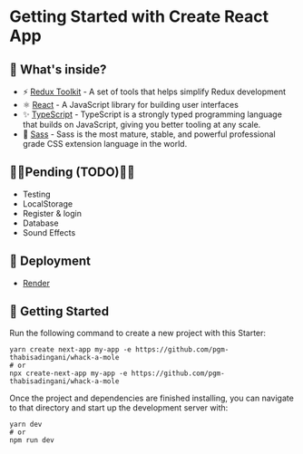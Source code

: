 # Getting Started with Create React App

## 🧐 What's inside?

- ⚡️ [Redux Toolkit](https://redux-toolkit.js.org/) - A set of tools that helps simplify Redux development
- ⚛️ [React](https://reactjs.org/) - A JavaScript library for building user interfaces
- ✨ [TypeScript](https://www.typescriptlang.org/) - TypeScript is a strongly typed programming language that builds on JavaScript, giving you better tooling at any scale.
- 🎉 [Sass](https://sass-lang.com/) - Sass is the most mature, stable, and powerful professional grade CSS extension language in the world.

## 📏📏Pending (TODO)📏📏

- Testing
- LocalStorage
- Register & login
- Database
- Sound Effects

## 🦋 Deployment

- [Render](https://render.com/)

## 🚀 Getting Started

Run the following command to create a new project with this Starter:

```
yarn create next-app my-app -e https://github.com/pgm-thabisadingani/whack-a-mole
# or
npx create-next-app my-app -e https://github.com/pgm-thabisadingani/whack-a-mole
```

Once the project and dependencies are finished installing, you can navigate to that directory and start up the development server with:

```
yarn dev
# or
npm run dev
```
